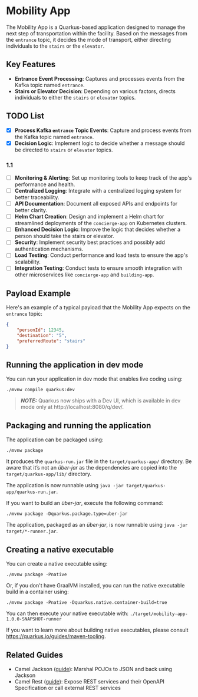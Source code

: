 # Mobility App

The Mobility App is a Quarkus-based application designed to manage the next step of transportation within the facility. Based on the messages from the `entrance` topic, it decides the mode of transport, either directing individuals to the `stairs` or the `elevator`.

## Key Features

- **Entrance Event Processing**: Captures and processes events from the Kafka topic named `entrance`.
- **Stairs or Elevator Decision**: Depending on various factors, directs individuals to either the `stairs` or `elevator` topics.

## TODO List
- [X] **Process Kafka `entrance` Topic Events**: Capture and process events from the Kafka topic named `entrance`.
- [X] **Decision Logic**: Implement logic to decide whether a message should be directed to `stairs` or `elevator` topics.
### 1.1
- [ ] **Monitoring & Alerting**: Set up monitoring tools to keep track of the app's performance and health.
- [ ] **Centralized Logging**: Integrate with a centralized logging system for better traceability.
- [ ] **API Documentation**: Document all exposed APIs and endpoints for better clarity.
- [ ] **Helm Chart Creation**: Design and implement a Helm chart for streamlined deployments of the `concierge-app` on Kubernetes clusters.
- [ ] **Enhanced Decision Logic**: Improve the logic that decides whether a person should take the stairs or elevator.
- [ ] **Security**: Implement security best practices and possibly add authentication mechanisms.
- [ ] **Load Testing**: Conduct performance and load tests to ensure the app's scalability.
- [ ] **Integration Testing**: Conduct tests to ensure smooth integration with other microservices like `concierge-app` and `building-app`.

## Payload Example

Here's an example of a typical payload that the Mobility App expects on the `entrance` topic:

```json
{
    "personId": 12345,
    "destination": "5",
    "preferredRoute": "stairs"
}
```
## Running the application in dev mode

You can run your application in dev mode that enables live coding using:
```shell script
./mvnw compile quarkus:dev
```

> **_NOTE:_**  Quarkus now ships with a Dev UI, which is available in dev mode only at http://localhost:8080/q/dev/.

## Packaging and running the application

The application can be packaged using:
```shell script
./mvnw package
```
It produces the `quarkus-run.jar` file in the `target/quarkus-app/` directory.
Be aware that it’s not an _über-jar_ as the dependencies are copied into the `target/quarkus-app/lib/` directory.

The application is now runnable using `java -jar target/quarkus-app/quarkus-run.jar`.

If you want to build an _über-jar_, execute the following command:
```shell script
./mvnw package -Dquarkus.package.type=uber-jar
```

The application, packaged as an _über-jar_, is now runnable using `java -jar target/*-runner.jar`.

## Creating a native executable

You can create a native executable using: 
```shell script
./mvnw package -Pnative
```

Or, if you don't have GraalVM installed, you can run the native executable build in a container using: 
```shell script
./mvnw package -Pnative -Dquarkus.native.container-build=true
```

You can then execute your native executable with: `./target/mobility-app-1.0.0-SNAPSHOT-runner`

If you want to learn more about building native executables, please consult https://quarkus.io/guides/maven-tooling.

## Related Guides

- Camel Jackson ([guide](https://camel.apache.org/camel-quarkus/latest/reference/extensions/jackson.html)): Marshal POJOs to JSON and back using Jackson
- Camel Rest ([guide](https://camel.apache.org/camel-quarkus/latest/reference/extensions/rest.html)): Expose REST services and their OpenAPI Specification or call external REST services
